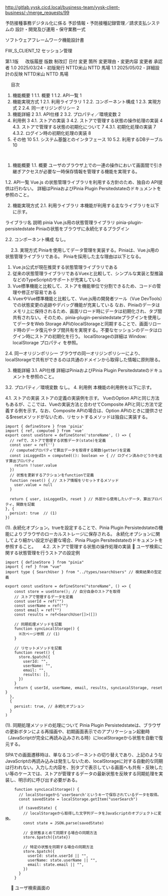 
http://gitlab.yysk.cicd.local/business-team/yysk-client-business/-/merge_requests/99

予防接種事務デジタル化に係る
予診情報・予防接種記録管理／請求支払システムの
設計・開発及び運用・保守業務一式

ソフトウェアフレームワーク機能設計書

FW_S_CLIENT_12
セッション管理




第1.1版
 
改版履歴
版数	制改訂
日付	変更
箇所	変更理由・変更内容	変更者	承認者
1.0	2025/03/24	-	初版発行	NTTD米山	NTTD 馬場
1.1	2025/05/02	-	詳細設計の反映	NTTD米山	NTTD 馬場
					
					
					
 
目次
1.	機能概要	1
1.1.	概要	1
1.2.	API一覧	1
2.	機能実現方式	1
2.1.	利用ライブラリ	1
2.2.	コンポーネント構成	1
2.3.	実現方式	2
2.4.	同一オリジンポリシー	2
3.	機能詳細	2
3.1.	API仕様	2
3.2.	プロパティ／環境変数	2
4.	利用例	3
4.1.	ストアの実装	3
4.2.	ストアで管理する状態の操作処理の実装	4
4.3.	ストアで管理する状態の初期化について	7
4.3.1.	初期化処理の実装	7
4.3.2.	ログイン時の初期化処理の実装	8
5.	その他	10
5.1.	システム基盤とのインタフェース	10
5.2.	利用するDBテーブル	10

 
 
1.	機能概要
1.1.	概要
ユーザのブラウザ上での一連の操作において画面間で引き継ぎアクセスが必要な一時保存情報を管理する機能を実現する。

1.2.	API一覧
Vue.js の状態管理ライブラリを利用する方針のため、独自の API提供は行わない。
詳細はPiniaおよびPinia Plugin Persitedstateのドキュメントを参照のこと。

2.	機能実現方式
2.1.	利用ライブラリ
本機能が利用する主なライブラリを以下に示す。

ライブラリ名	説明
pinia	Vue.js用の状態管理ライブラリ
pinia-plugin-persistedstate	Piniaの状態をブラウザに永続化するプラグイン

2.2.	コンポーネント構成
なし。

 
2.3.	実現方式
Piniaを使用してデータ管理を実装する。Piniaは、Vue.js用の状態管理ライブラリである。
Piniaを採用した主な理由は以下となる。
1.	Vue.js公式が現在推奨する状態管理ライブラリである
2.	従来の状態管理ライブラリであるVuexと比較して、シンプルな実装と型推論などのTypeScriptのサポートが充実している
3.	Vue標準機能と比較して、ストアを機能単位で分割できるため、コードの管理や修正が容易である
4.	VuexやVue標準機能と比較して、Vue.js用の開発者ツール（Vue DevTools）での状態変更の追跡やデバッグ機能が充実している
なお、Piniaのデータはメモリ上に保持されるため、画面リロード時にデータは初期化され、タブ間共有されない。そのため、pinia-plugin-persistedstateプラグインを使用してデータをWeb Storage APIのlocalStorageと同期することで、画面リロード時のデータ復元やタブ間共有を実現する。不要なセッションのデータはログイン時にストアの初期化を行う。
localStorageの詳細は Window: localStorage プロパティ を参照。

2.4.	同一オリジンポリシー
ブラウザの同一オリジンポリシーにより、localStorageで共有ができるのは共通のドメインから取得した情報に原則限る。

3.	機能詳細
3.1.	API仕様
詳細はPiniaおよびPinia Plugin Persitedstateのドキュメントを参照のこと。

3.2.	プロパティ／環境変数
なし。
4.	利用例
本機能の利用例を以下に示す。

4.1.	ストアの実装
ストアの定義の実装例を示す。
VueのOption APIと同じ方法もあるが、ここでは、Vueの実装方法と合わせてComposite APIと同じ方法で定義する例を示す。なお、Composite APIの場合は、Option APIのときに提供させる$resetメソッドがないため、リセットするメソッドは独自に実装する。
```
import { defineStore } from 'pinia'
import { ref, computed } from 'vue'
export const useStore = defineStore('storeName', () => {
  // refで、ストアで管理する状態データ(state)を定義
  const user = ref('')
  // computedプロパティで算出データを取得する関数(getter)を定義
  const isLoggedIn = computed((): boolean => { // ログイン済みかどうかを返す算出プロパティ
    return !!user.value
  })
  // 状態を更新するアクションをfunctionで定義
  function reset() { // ストア情報をリセットするメソッド
    user.value = null
  }

  return { user, isLoggedIn, reset } // 外部から使用したいデータ、算出プロパティ、関数を記載
}, {
  persist: true  // (1)
})
```
(1).	永続化オプション。trueを設定することで、Pinia Plugin Persistedstateの機能によりブラウザのローカルストレージに保存される。
永続化オプションに関してより細かい設定が必要な場合、Pinia Plugin Persitedstateのドキュメントを参照すること。
 
4.2.	ストアで管理する状態の操作処理の実装
	ユーザ検索に関する状態管理を行うストアの設定例
```
import { defineStore } from "pinia"
import { ref } from "vue"
import type { SearchUser } from "../types/searchUsers" // 検索結果の型定義

export const useStore = defineStore("storeName", () => {
    const store = useStore(); // 自分自身のストアを取得
    // ストアで管理するデータを定義
    const userId = ref("")
    const userName = ref("")
    const email = ref("")
    const results = ref<SearchUser[]>([])

    // 同期処理メソッドを記載
    function syncLocalStorage() {
      ※次ページ参照 // (1)
    }

    // リセットメソッドを記載
    function reset() {
      store.$patch({
        userId: "",
        userName: "",
        email: "",
        results: [],
      })
    }
    return { userId, userName, email, results, syncLocalStorage, reset }
  },
  {
    persist: true, // 永続化オプション
  }
)
```
(1).	同期処理メソッドの処理について
Pinia Plugin Persistedstateは、ブラウザの更新ボタンによる再描画や、初期画面表示でのアプリケーション起動時（JavaScriptが完全に再読み込みされる時）にlocalStorageから状態を自動で復元する。

SPAでの画面遷移時は、単なるコンポーネントの切り替えであり、上記のようなJavaScriptの再読み込みは発生しないため、localStorageに対する自動的な同期は行われない。入力した内容を、別タブで表示している画面へも共有・反映したい等のケースでは、ストアが管理するデータの最新状態を反映する同期処理を実装し、明示的に呼び出す必要がある。
```
    function syncLocalStorage() {
      // localStorageから'userSearch'というキーで保存されているデータを取得。
      const savedState = localStorage.getItem("userSearch")

      if (savedState) {
        // localStorageから取得した文字列データをJavaScriptのオブジェクトに変換。
        const state = JSON.parse(savedState)

        // 全状態まとめて同期する場合の同期方法
        store.$patch({state})

        // 特定の状態を同期する場合の同期方法
        store.$patch({
          userId: state.userId || "",
          userName: state.userName || "",
          email: state.email || "",
        })
      }
    }

```
 
	ユーザ検索画面の<script>部分の実装例
```
import { useUserSearchStore } from "../stores/userSearch" // ストアのインポート

const userSearchStore = useUserSearchStore() // ストアのインスタンスを生成
userSearchStore.syncLocalStorage() // ストアの同期処理を実行

// (1)
userSearchStore.userId = "user1"
userSearchStore.results = [
  { userId: "user1", userName: "山田太郎", email: "yamada@example.com" },
  { userId: "user2", userName: "鈴木一郎", email: "suzuki@example.com" },
]

// (2)
const storeUserId = userSearchStore.userId
const displayResults = userSearchStore.results
```
(1).	ストアで管理している状態を更新。
(2).	ストアで管理している状態を参照。
 
4.3.	ストアで管理する状態の初期化について
4.3.1.	初期化処理の実装
不要なセッションのデータはストアの初期化を行う。初期化処理は各ストアで定義する。
	登録完了画面の<script>部分の実装例
```
import { useRegisterUserStore } from "../stores/registerUser"

const store = useRegisterUserStore()

store.reset() // (1)
```
(1).	ストアで定義した初期化メソッドを使用して、ストア内のすべての状態を初期化する。
 
4.3.2.	ログイン時の初期化処理の実装
ストアは永続化されているため、ログイン時に前回ログイン時の引き継ぎ不要なデータ（表示するページ数など）を全て初期化する必要がある。そのため、業務単位でストアを一括で初期化するモジュールを作成し、ログイン時に実行する必要がある。

1.	ストア初期化モジュールの実装例
```
// (1)
import { useRecipientStore } from "../stores/recipientStore"
import { useQuestionnaireStore } from "../stores/questionnaireStore"
import { useRecordStore } from "../stores/recordStore"

// (2)
export const resetVaccinationStores = () => {
  // (3)
  const recipientStore = useRecipientStore()
  const questionnaireStore = useQuestionnaireStore()
  const recordStore = useRecordStore()

  // (4)
  recipientStore.reset()
  questionnaireStore.reset()
  recordStore.reset()
}
```
(1).	初期化が必要なストアをインポート。
(2).	リセット用の関数を定義。
(3).	各ストアのインスタンスを取得。
(4).	各ストアで定義した初期化処理を実施。
 
2.	ログイン処理の<script>部分の実装例
```
// (1)
import { resetVaccinationStores } from "../utils/resetVaccinationStores"
import { resetBillingStores } from "../utils/resetBillingStores"

const login = async () => {
  try {
    // ログイン処理

    // (2)
    resetVaccinationStores()
    resetBillingStores()

    // ログイン後の画面遷移
  } catch (error) {
    // エラー処理
  }
}
```
(1).	業務単位でモジュール化した初期化処理をインポート。
(2).	ストア初期化関数を実行。
 
5.	その他
5.1.	システム基盤とのインタフェース
なし。
5.2.	利用するDBテーブル
なし。



---------------------------------------------------------------------------------------------------------------------------

予防接種事務デジタル化に係る
予診情報・予防接種記録管理／請求支払システムの
設計・開発及び運用・保守業務一式

ソフトウェアフレームワーク機能設計書

FW_S_CLIENT_08
AJAXクライアント



第1.1版
 
改版履歴
版数	制改訂
日付	変更
箇所	変更理由・変更内容	変更者	承認者
1.0	2025/03/24	-	初版発行	NTTD米山	NTTD 馬場
1.1	2025/05/02	-	詳細設計の反映	NTTD 甲斐	NTTD 馬場
					
					
					
 
目次
1.	機能概要	4
1.1.	概要	4
1.2.	API一覧	4
2.	機能実現方式	4
2.1.	利用ライブラリ	4
2.2.	コンポーネント構成	4
2.3.	実現方式	4
2.3.1.	Cookieの扱い	5
2.3.2.	リクエストタイムアウト	5
2.3.3.	通信エラーの処理	6
2.3.4.	リトライ	6
3.	機能詳細	7
3.1.	API仕様	7
3.1.1.	HttpClientクラス	7
3.1.2.	ApiRequestConfigインタフェース	23
3.1.3.	ApiResponseインタフェース	23
3.1.4.	ApiResponseResultインタフェース	23
3.1.5.	HttpClientErrorHandlerインタフェース	24
3.1.6.	DefaultHttpClientErrorHandlerクラス	25
3.1.7.	ユーティリティ関数	28
3.2.	プロパティ／環境変数	31
4.	利用例	31
4.1.	Getリクエスト	31
4.2.	Postリクエスト	33
4.3.	Putリクエスト	34
4.4.	Deleteリクエスト	34
4.5.	ファイルアップロード	35
4.6.	ファイルダウンロード	37
4.7.	エラーハンドリング	38
5.	その他	40
5.1.	システム基盤とのインタフェース	40
5.1.1.	サーバのURLドメインの配慮	40
5.2.	利用するDBテーブル	40


 
1.	機能概要
1.1.	概要
Ajax通信のための以下の汎用的な機能を提供する。
・GET、POSTメソッド等での通信
・ファイルアップロード、ダウンロードの通信

1.2.	API一覧
本機能が提供するAPIの一覧を以下に示す。

API名（論理）	API名（物理）	説明
AJAXクライントのコンストラクタ	HttpClient(config: ApiRequestConfig<null>, errorHandler: HttpClientErrorHandler)
引数のconfig を使用して HTTP クライアントのインスタンスを作成する。
configには以下を設定する
・ベースURL,
・タイムアウト値
・ヘッダ
errorHandlerが未指定の場合は、デフォルトのHttpClientErrorHandlerに基づく通信エラー処理実施
GETリクエスト送信	HttpClient.get<T> (url: string, params?:object, config?: ApiRequestConfig<null>): Promise<ApiResponse<T>>メソッド	GETリクエストを実行し、データを取得する。
POSTリクエスト送信	HttpClient.post<D, T> (url: string, data?: D, config?: ApiRequestConfig <D>): Promise<ApiResponse<T>>メソッド
POSTリクエストを実行し、データを送信する。
PUTリクエスト送信	HttpClient.put<D, T> (url: string, data?: D, config?: ApiRequestConfig<D>): Promise<ApiResponse<T>>メソッド
PUTリクエストを実行し、指定リソースを更新する。
DELETEリクエスト送信	HttpClient.delete<D,T> (url: string, data?: D, config?: ApiRequestConfig<D>): Promise<ApiResponse<T>>メソッド
DELETEリクエストを実行し、指定リソースを削除する。
ファイルアップロード（単一）	HttpClient.uploadFile<T> (url: string, file: Record<string, File>, additionalData?: Record<string, any>, onProgress?: (progress: UploadProgress) => void, config?: ApiRequestConfig<T>): Promise<ApiResponse<T>>メソッド
単一ファイルをアップロードする。
ファイルアップロード（複数）	HttpClient.uploadFiles<T> (url: string, files: Record<string, File []>, additionalData?: Record<string, any>, onProgress?: (progress: UploadProgress) => void, config?: ApiRequestConfig<T>): Promise<ApiResponse<T>>メソッド
複数ファイルを一度にアップロードする。
ファイルダウンロード	HttpClient.downloadFile<D> (url: string, method: 'GET' | 'POST' = 'GET', data?: D, onProgress?: (progress: DownloadProgress) => void,
Config?: ApiRequestConfig<D> ): Promise<Blob>メソッド
指定されたURLからファイルをダウンロードする。
通信エラー処理	HttpClientErrorHandler.handleError(error: unknown)
各通信のエラーの内容を判定し業務APの要件に応じた種別のエラーを返すインタフェース。
通常はデフォルト実装のDefaultClientErrorHanlderを利用する。
  
2.	機能実現方式
2.1.	利用ライブラリ
本機能が利用する主なライブラリを以下に示す。

ライブラリ名	説明
Axios	Promise注1ベースのAPIで実装するHttpの非同期通信クライアント
AxiosRetry	HTTPリクエスト時に一時的なエラーや通信障害に対して、自動的に再試行を行うAxios拡張ライブラリ
注1：　非同期処理の結果をコールバックで実装する組み込みのオブジェクトhttps://developer.mozilla.org/ja/docs/Web/JavaScript/Reference/Global_Objects/Promise

2.2.	コンポーネント構成
コンポーネントの相関図を以下に示す。
 

2.3.	実現方式
Axiosを利用して実装する。AxiosではHTTP通信の結果をPromise型で返却する。

通常の通信では、HTTPのContent-Typeヘッダを「application/json」に設定し、指定されたデータをJSON形式で送信する。
サーバからの応答がエラー応答の場合、ステータスコードやレスポンス情報等から判断しシステム共通のエラーハンドリング処理を実施する場合には、axiosのInterceptors機能を使って実装する。

ファイルアップロード時は、Content-Typeに「multipart/form-data」を設定し、指定されたFileオブジェクトデータを送信する。

ファイルダウンロード時は、以下の流れで実装する。
①	Axiosを利用して、指定されたURLからバイナリデータを取得する。
②	①で取得したバイナリデータをBlobオブジェクトに変換し、ブラウザがダウンロードするためのリンクを生成する。
③	②で生成したリンクをクリックするイベントをトリガーし、ブラウザのダウンロードダイアログを表示させる。

2.3.1.	Cookieの扱い
ソフトウェアフレームワーク機能「FW_J_ONLINE_07_IDPW認証」では、SPAの方式ではあるが、二重ログイン防止の要件からサーバでセッション情報を管理する。クライアントのセッションIDの管理にはCookieを利用する。
このため、本機能は、サーバ処理要求時に、ログイン済である場合にセッションIDをサーバへ送信する必要があり、Cookieを送信する機能が必要である。
Axiosの場合、Cookieをサーバに送信するためのオプションとして、withCredentialsオプションをtrueに設定する。
本システムでは通常Cookieの送信が必要なので、デフォルト値は、trueとする。
2.3.2.	リクエストタイムアウト
Axiosによる通信のリクエストタイムアウト（ms）のデフォルト値は以下とする。

デフォルトのタイムアウト値：10000ms

個別でタイムアウト設定をしたい場合はインスタンス生成、または各メソッドの引数で設定可能にする。


 
2.3.3.	通信エラーの処理
通信エラー時の処理は、HttpClientErrorHandlerインタフェースを実装する。本機能ではデフォルト実装であるDefaultHttpClientErrorHandlerを使用することで、HTTP通信でのエラーは、サーバからエラーレスポンスの種類に応じて、業務エラーまたはシステムエラーに。エラーレスポンスに応じた挙動については「3.1.5DefaultHttpClientErrorHandlerクラス」を参照のこと。
そのため、通常、業務開発者は、独自でハンドリングをする必要はない。基本的にはデフォルトのエラーハンドラと集約例外ハンドリングの機能を使用して、上位の呼び出し元へ例外をスローして、「FW_S_CLIENT_09_集約例外ハンドリング（クライアント）」の機能を用いて、ハンドリングする。
なお、業務独自でエラーハンドリングをしたい場合は、DefaultHttpClientErrorHandler を継承するか、HttpClientErrorHandlerインタフェースを直接実装して、カスタムエラーハンドラを定義し、HttpClientのコンストラクタで渡すことで適用することができる。
2.3.4.	リトライ
本機能では、ネットワークエラーの場合、または特定のHTTPメソッドのHTTPステータスが返却された場合にリトライを行う。
Axios Retryを利用して実装し、リトライ対象のHTTPステータスコード、リトライ回数、およびリトライ間隔を指定しておく。
本機能は、画面APを前提としたクライアント-サーバ間の通信を想定してるため、リトライ設定は以下の通りとする。
Axios Retryの設定方法についてはAxio Retryのドキュメントを参照のこと

・	リトライ対象のエラー原因
Axios Retryのデフォルト判定条件（isNetworkOrIdempotentRequestError関数による判定）に基づき、以下のいずれかのエラーに該当する場合とする。

	ネットワークエラー（isNetworkError関数による判定）
	ただし、リクエストタイムアウト（AxiosErrorのコードが、ECONNABORTED）、ユーザキャンセル（ERR_CANCELED）はリトライ対象外
	冪等なリクエストのサーバエラー（isIdempotentRequestError関数による判定）
	HTTPメソッドがGET、HEAD、OPTIONS、PUT、DELETEのリクエストで、HTTPステータスコードが429、5xxの場合

・	リトライ回数
Axios Retryのデフォルト値と同様の値とする。
	3回

・	リトライ間隔
Axios Retryのエクスポネンシャルバック（exponentialDelay関数）によるリトライのデフォルト値とする。
	ジッター：リトライ間隔の0～20%までのランダム秒を加算（delayFactor=100）


3.	機能詳細
3.1.	API仕様
本機能が提供するAPIの仕様を以下に示す。

3.1.1.	HttpClientクラス
本機能が提供するHTTP通信を実施するAPI仕様について以下に示す。

メソッド名	メソッド概要	I/O	論理項目名	物理項目名	データ型
コンストラクタ	HttpClient	I	コンフィグ	config	ApiRequestConfig <null>
		I	エラーハンドラ	errorHandler注1	DefaultHttpClientErrorHandler
		I	リトライ回数	retries	number
		I	リトライ対象ステータスコード	retryHttpStatusCodes	number[]
		O	―	―	―
GETリクエスト	HttpClient. get	I	取得先のURL	url	string

		I	クエリパラメータ	params注1	Object
		I	APIリクエストコンフィグ	config注1	ApiRequestConfig<null>
		O	APIレスポンス	response	Promise<ApiResponse<T>>
POSTリクエスト	HttpClient. post	I	送信先のURL	url	String

		I	データ	data注1	D
		I	コンフィグ	config注1	ApiRequestConfig<D>
		O	APIレスポンス	response	Promise<ApiResponse<T>>
PUTリクエスト	HttpClient. put	I	更新対象のURL	url	String

		I	データ	data注1	D

		I	コンフィグ	config注1	ApiRequestConfig<D>

		O	APIレスポンス	response	Promise<ApiResponse<T>>

DELETEリクエスト	HttpClient. delete	I	削除対象のURL	url	String

		I	データ	data注1	D

		I	コンフィグ	config注1	ApiRequestConfig<D>

		O	APIレスポンス	response	Promise<ApiResponse<T>>

ファイルアップロード（単一）	HttpClient. uploadFile	I	アップロード先のURL	url	string
		I	アップロードするファイル	fileRecord	Record<string,File>
		I	フォームデータに追加するオプションデータ	additionalData注1	Record<string, any>
		I	アップロード進捗を通知するコールバック	onProgress注1	(progress: UploadProgress) => void
		I	コンフィグ	config注1	ApiRequestConfig<FormData>
		O	APIレスポンス	response	Promise<ApiResponse<T>>
ファイルアップロード（複数）	HttpClient. uploadFiles	I	アップロード先のURL	url	string
		I	アップロードするファイルの配列	fileRecord	Record<string,File[]>
		I	フォームデータに追加するオプションデータ	additionalData注1	Record<string, any>
		I	アップロード進捗を通知するコールバック	onProgress注1	(progress: UploadProgress) => void
		I	コンフィグ	config注1	ApiRequestConfig<FormData>
		O	APIレスポンス	response	Promise<ApiResponse<T>>
ファイルダウンロード
	HttpClient. downloadFile	I	ダウンロード先のURL	url	string
		I	HTTPメソッド	method	String

		I	データ	data注1	D

		I	ダウンロード進捗を通知するコールバック	onProgress注1	(progress: DownloadProgress) => void
		I	コンフィグ	config注1	ApiRequestConfig<D>

		O	ダウンロードしたファイルのBlob	blob	 Promise<Blob>
注1：省略可能

 
①	HttpClientコンストラクタ
(ア)	事前条件
なし。

(イ)	入力情報
論理項目名	物理項目名	データ型	備考
コンフィグ	config	ApiRequestConfig	各HTTP通信で使用する既定のHttpクライアントのオプションを設定する。
エラーハンドル	errorHandler	HttpClientErrorHandler	省略可能。設定はHttpClientErrorHandlerインタフェースを実装したクラスを設定することで個別にエラー処理の設定が行える。
設定省略した場合、デフォルト実装であるDefaultHttpClientErrorHandlerクラスが使用される。
リトライ回数	retries	number	省略可能。
通信時のリトライ回数を設定する。デフォルトは3回。
リトライ対象ステータスコード	retryHttpStatusCodes	number[]	省略可能。
リトライ対象のステータスコードを設定する。デフォルトはなし。

(ウ)	出力情報
なし。

(エ)	処理ロジック
i.	HttpClientのインスタンス生成
引数で受け取ったオブジェクトをインスタンス変数に設定する。
ii.	リトライ設定
通信時のリトライ設定を行う。
iii.	その他設定
通信の前後で行うインターセプタ処理として通信エラー処理の設定を行う。

(オ)	例外
なし。
 

②	HttpClient.getメソッド
(ア)	事前条件
なし。

(イ)	入力情報
論理項目名	物理項目名	データ型	備考
 取得先のURL	url	string	
クエリパラメータ	params	object	省略可能
コンフィグ	config	ApiRequestConfig	省略可能

(ウ)	出力情報
論理項目名	物理項目名	データ型	備考
APIレスポンスのデータ	-	Promise<ApiResponse<T>>	

(エ)	処理ロジック
i.	getリクエスト送信
Axiosのgetメソッドを使用して、指定されたURLからデータを取得する。クエリパラメータがある場合は、それも一緒に送信する。

ii.	結果返却
APIレスポンスのデータとステータスコードをオブジェクトにして返す。

(オ)	例外
getリクエスト送信時にエラーが発生した場合、HttpClientErrorHandlerインタフェースhandleErrorメソッドの実装に基づくカスタムエラーをスローする。
デフォルト実装のDefaultHttpClientErrorHandlerによりスローされるエラーについては、「3.1.5DefaultHttpClientErrorHandlerクラス」を参照のこと。

 

③	HttpClient.postメソッド
(ア)	事前条件
なし。

(イ)	入力情報
論理項目名	物理項目名	データ型	備考
 送信先のURL	url	string	
 データ	data	any	省略可能
コンフィグ	config	ApiRequestConfig	省略可能

(ウ)	出力情報
論理項目名	物理項目名	データ型	備考
APIレスポンスのデータ	-	Promise<ApiResponse<T>>	

(エ)	処理ロジック
i.	postリクエスト送信
Axiosのpostメソッドを使用して、指定されたURLにデータを送信し、リソースを登録する。登録するデータをリクエストボディに含めて送信する。

ii.	結果返却
APIレスポンスのデータとステータスコードをオブジェクトにして返す。

(オ)	例外
postリクエスト送信時にエラーが発生した場合、HttpClientErrorHandlerインタフェースhandleErrorメソッドの実装に基づくカスタムエラーをスローする。
デフォルト実装のDefaultHttpClientErrorHandlerによりスローされるエラーについては、「3.1.5DefaultHttpClientErrorHandlerクラス」を参照のこと。

 

④	HttpClient.putメソッド
(ア)	事前条件
なし。

(イ)	入力情報
論理項目名	物理項目名	データ型	備考
  更新対象のURL	url	string	
  データ	data	any	省略可能
コンフィグ	config	ApiRequestConfig	省略可能

(ウ)	出力情報
論理項目名	物理項目名	データ型	備考
APIレスポンスのデータ	-	Promise<ApiResponse<T>>	

(エ)	処理ロジック
i.	putリクエスト送信
Axiosのput()メソッドを使用して、指定されたURLにデータを送信し、リソースを更新する。更新するデータをリクエストボディに含めて送信する。

ii.	結果返却
APIレスポンスのデータとステータスコードをオブジェクトにして返す。

(オ)	例外
Putリクエスト送信時にエラーが発生した場合、HttpClientErrorHandlerインタフェースhandleErrorメソッドの実装に基づくカスタムエラーをスローする。
デフォルト実装のDefaultHttpClientErrorHandlerによりスローされるエラーについては、「3.1.5DefaultHttpClientErrorHandlerクラス」を参照のこと。


⑤	HttpClient.deleteメソッド
(ア)	事前条件
なし。

(イ)	入力情報
論理項目名	物理項目名	データ型	備考
  削除対象のURL	url	string	
  データ	data	any	省略可能
コンフィグ	config	ApiRequestConfig	省略可能

(ウ)	出力情報
論理項目名	物理項目名	データ型	備考
APIレスポンスのデータ	-	Promise<ApiResponse<T>>	

(エ)	処理ロジック
i.	deleteリクエスト送信
Axiosのdeleteメソッドを使用して、指定されたURLへ送信し、リソースを削除する。必要に応じて、追加のデータをリクエストボディに含める。

ii.	結果返却
APIレスポンスのデータとステータスコードをオブジェクトにして返す。

(オ)	例外
deleteメソッド送信時にエラーが発生した場合、HttpClientErrorHandlerインタフェースhandleErrorメソッドの実装に基づくカスタムエラーをスローする。
デフォルト実装のDefaultHttpClientErrorHandlerによりスローされるエラーについては、「3.1.5DefaultHttpClientErrorHandlerクラス」を参照のこと。



⑥	HttpClient.uploadFileメソッド
(ア)	事前条件
なし。

(イ)	入力情報
論理項目名	物理項目名	データ型	備考
アップロード先のURL	url	string	
アップロードするファイル	file	Record<string, File>	
フォームデータに追加するオプションデータ	additionalData	Record<string, any>	省略可能
アップロード進捗を通知するコールバック	onProgress	(progress: UploadProgress) => void	省略可能
コンフィグ	config	ApiRequestConfig	省略可能

(ウ)	出力情報
論理項目名	物理項目名	データ型	備考
APIレスポンスのデータ	-	Promise<ApiResponse<T>>	

(エ)	処理ロジック
i.	FormData追加
送信するファイルをFormDataに追加する。必要に応じて、追加のデータもFormDataに追加する。ファイルがNull、またはundefinedの場合、文字列化された送信されることを防止するため、追加の対象としない。
ii.	ファイルアップロード
Axiosのpost()メソッドを使用して、指定されたURLにFormDataをアップロードする。アップロード進捗を通知するコールバック関数を指定する。
iii.	結果返却
 APIレスポンスのデータとステータスコードをオブジェクトにして返す。

(オ)	例外
ファイルアップロード時にエラーが発生した場合、HttpClientErrorHandlerインタフェースhandleErrorメソッドの実装に基づくカスタムエラーをスローする。
デフォルト実装のDefaultHttpClientErrorHandlerによりスローされるエラーについては、「3.1.5DefaultHttpClientErrorHandlerクラス」を参照のこと。

 
⑦	HttpClient.uploadFilesメソッド
(ア)	事前条件
なし。

(イ)	入力情報
論理項目名	物理項目名	データ型	備考
アップロード先のURL	url	string	
アップロードするファイルの配列	files	Record<string, File[]>	
フォームデータに追加するオプションデータ	additionalData	Record<string, any>	省略可能
アップロード進捗を通知するコールバック	onProgress	(progress: UploadProgress) => void	省略可能
コンフィグ	config	ApiRequestConfig	省略可能

(ウ)	出力情報
論理項目名	物理項目名	データ型	備考
APIレスポンスのデータ	-	Promise<ApiResponse<T>>	



(エ)	処理ロジック
i.	FormData追加
送信するファイルの配列をFormDataに追加する。必要に応じて、追加のデータもFormDataに追加する。ファイルがNull、またはundefinedの場合、文字列化された送信されることを防止するため、追加の対象としない。
ii.	ファイルアップロード
Axiosのpost()メソッドを使用して、指定されたURLにFormDataをアップロードする。アップロード進捗を通知するコールバック関数を指定する。
iii.	結果返却
 APIレスポンスのデータとステータスコードをオブジェクトにして返す。

(オ)	例外
ファイルアップロード時にエラーが発生した場合、HttpClientErrorHandlerインタフェースhandleErrorメソッドの実装に基づくカスタムエラーをスローする。
デフォルト実装のDefaultHttpClientErrorHandlerによりスローされるエラーについては、「3.1.5DefaultHttpClientErrorHandlerクラス」を参照のこと。
 

⑧	HttpClient.downloadFileメソッド
(ア)	事前条件
なし。

(イ)	入力情報
論理項目名	物理項目名	データ型	備考
 ダウンロード先のURL	url	string	
HTTPメソッド	method	string	デフォルトはGET
データ	data	any	省略可能
POSTメソッド等でデータ送信する際に使用する
ダウンロード進捗を通知するコールバック	onProgress	 (progress: DownloadProgress) => void	省略可能
コンフィグ	config	ApiRequestConfig	省略可能

(ウ)	出力情報
論理項目名	物理項目名	データ型	備考
ダウンロードしたファイルのBlob	blob	Promise<Blob>	

(エ)	処理ロジック
i.	getまたはpostリクエストによるダウンロード処理要求
引数のHTTPメソッドに応じて、Axiosのget関数、またはpost関数を使用し、指定されたURLからデータをダウンロードする。

ii.	ダウンロード進捗の計算とコールバックの設定
Content-Lengthヘッダを利用してダウンロード進捗を計算し、ダウンロード進捗を通知するコールバック関数を指定する。また、レスポンスタイプを'blob'に設定する。

iii.	Httpレスポンスヘッダー取得
Content-Dispositionヘッダのfilenameからファイル名を抽出し、UTF-8でエンコードされたファイル名をデコードする。ファイル名が取得できない場合、デフォルトのファイル名を設定する。

iv.	結果返却
ダウンロードしたBlobデータからダウンロードリンクを作成し、クリックイベントを発生させる。ファイル名が指定されている場合は、ダウンロードリンクにファイル名を設定する。

(オ)	例外
ファイルダウンロード時にエラーが発生した場合、HttpClientErrorHandlerインタフェースhandleErrorメソッドの実装に基づくカスタムエラーをスローする。
デフォルト実装のDefaultHttpClientErrorHandlerによりスローされるエラーについては、「3.1.5DefaultHttpClientErrorHandlerクラス」を参照のこと。

 
3.1.2.	ApiRequestConfigインタフェース
HttpClientのAPIが共通して利用するリクエスト設定を定義する。
ApiRequestConfigは、AxiosのAxiosRequestConfigインタフェースの別名であり、同じものであるため、設定可能な項目は、Axiosのドキュメントを参照すること。

論理項目名	物理項目名	データ型	Null可否	備考
APIリクエスト設定型	ApiRequestConfig<T>	―	―	AxiosRequestConfigを設定し、Axiosのリクエスト設定を表すタイプ
3.1.3.	ApiResponseインタフェース
HttpClientのAPIが共通して利用するレスポンスデータのインタフェースを定義する。
ApiResponseインタフェースのプロパティを以下に示す。

論理項目名	物理項目名	データ型	Null可否	備考
データ	data	T	―	AxiosResponseのデータ
ステータスコード	status	number	―	AxiosResponseのステータスコード
メッセージ	message	string	―	メッセージ。省略可能

3.1.4.	ApiResponseResultインタフェース
サーバからのエラーレスポンスデータのインタフェースを定義する。
ApiResponseResultインタフェースのプロパティを以下に示す。

論理項目名	物理項目名	データ型	Null可否	備考
エラーコード	code	string	―	
エラーメッセージ	message	string	―	
エラーメッセージ詳細	details	string[]	―	省略可能


3.1.5.	HttpClientErrorHandlerインタフェース
通信エラー時のエラー処理を実装するためのインタフェースである。
HttpClientErrorHandler インタフェースのメソッドを以下に示す。

論理項目名	物理項目名	データ型	Null可否	備考
ハンドルエラー関数	handleError (error: unknown)	Error	―	HttpClientのエラーを制御する関数

 
3.1.6.	DefaultHttpClientErrorHandlerクラス
HttpClientErrorHandlerのデフォルト実装である。通常は、この実装を利用すればよい。handlerErrorメソッドの実装内容は以下の通りである。
サーバ通信エラーの種別によって、「FW_S_CLIENT_09 集約例外ハンドリング（クライアント）」機能が定義する各種カスタムエラーをスローする。

・	エラーが、Axiosによるサーバ通信エラー（AxiosError）の場合
	エラーレスポンスがない場合（ネットワークエラー）は、その他の警告エラー（OtherError）をスロー。
	スローするエラーの詳細は以下のとおりである。
プロパティ名	設定内容
code	w.fwsc08.8001
message	サービス呼び出し時にエラーが発生しました。しばらく経ってから実行してください。
details	undefined
cause	（エラー情報）

	エラーレスポンスが存在する場合、HTTPステータスコードに基づくエラーをスロー。
	401の場合、認証エラー（AuthenticationError）をスロー。
	サーバ側で、認証処理に失敗した場合に該当する。
	業務エラー（BusinessError）を継承する特殊なエラーである。
	スローするエラーの詳細は以下のとおりである。
プロパティ名	設定内容
code	e.fwsc08.9002
message	認証に失敗しました。再度ログインしてください。
details	なし
cause	なし


	403の場合、認可エラー（AuthorizationError）をスロー。
	サーバ側で、APIの認可に失敗した場合（権限のないユーザがURIを直接指定して処理実行した場合など）に該当する。
	その他の警告エラー（OtherError）を継承する特殊なエラーである。
	スローするエラーの詳細は以下のとおりである。
プロパティ名	設定内容
code	w.fwsc08.8002
message	認可に失敗しました。再度ログインしてください。
details	なし
cause	なし

	レスポンスデータの解析に失敗した場合、システムエラー（SystemError）をスロー。
	警告ログを出力する。
	スローするエラーの詳細は以下のとおりである。
プロパティ名	設定内容
code	e.fwsc08.9002
message	サーバからエラーが返却されましたがレスポンスの解析に失敗しました。
details	undefined
cause	（エラー情報）

	その他の400番台の場合、業務エラー（BusinessError）をスロー。
	サーバ側で、入力エラー、業務エラーが発生した場合に該当する。
	サーバからのエラーレスポンスに含まれるエラーメッセージが格納される。

	スローするエラーの詳細は以下のとおりである。
プロパティ名	設定内容
code	（レスポンスデータのコード）
message	（レスポンスデータのメッセージ）
details	（レスポンスデータの詳細）
cause	なし

	500番台の場合、システムエラー（SystemError）をスロー。
	サーバ側でシステムエラーが発生した場合に該当する。
	サーバからのエラーレスポンスに含まれるエラーメッセージが格納される。
	スローするエラーの詳細は以下のとおりである。
プロパティ名	設定内容
code	（レスポンスデータのコード）
message	（レスポンスデータのメッセージ）
details	（レスポンスデータの詳細）
cause	（エラー情報）

・	エラーが、Axiosによるサーバ通信エラー（AxiosError）でない場合
	想定外のエラーのため、システムエラー（SystemError）をスローする。
	スローするエラーの詳細は以下のとおりである。
プロパティ名	設定内容
code	e.fwsc08.9001
message	想定外のエラーが発生しました。
details	undefined
cause	（エラー情報）

 
3.1.7.	ユーティリティ関数
共通で利用するクラス外のユーティリティ関数のAPI仕様を以下に示す。

関数名	概要	I/O	論理項目名	物理項目名	データ型
isApiResponseResult	ApiResponseResultインタフェース型と一致するかチェックする。	I	レスポンスデータ	value	unknown
		O	判定結果	result	bool
createAxiosConfig	Axioの通信設定を作成する	I	コンフィグ	Config	ApiRequestConfig<null>
		O	コンフィグ	Config	AxiosRequestConfig


①	isApiResponseResult関数
(ア)	事前条件
なし。

(イ)	入力情報
論理項目名	物理項目名	データ型	備考
レスポンスデータ	value	unknown	サーバからのレスポンスデータ

(ウ)	出力情報
論理項目名	物理項目名	データ型	備考
判定結果	value	unknown	レスポンスデータがApiResponseResultのインタフェースと一致する場合、trueを返却し、不一致の場合falseを返却する。

 

(エ)	処理ロジック
i.	引数のレスポンスデータの判定
以下いずれかの場合、ApiResponseResultのインタフェースと不一致とみなし、
falseを返す。以下いずれに該当しない場合、trueを返す。
	valueがオブジェクトでない、またはnull
	value内のcodeプロパティが文字列でない
	value内のmessageプロパティが文字列でない
	value内のdetailsプロパティが配列でない
	value内のdetailsプロパティのすべての要素が文字列でない

(オ)	例外
なし。
 

②	createAxiosConfig関数
(ア)	事前条件
なし。

(イ)	入力情報
論理項目名	物理項目名	データ型	備考
コンフィグ	config	ApiRequestConfig	

(ウ)	出力情報
論理項目名	物理項目名	データ型	備考
コンフィグ	config	AxiosReqeustConfig	

(エ)	処理ロジック
ii.	Axiosのプロパティ設定
HttpClientのインスタンス時、Axios利用で設定する情報を設定する。
	baseURL
入力情報となるコンフィグのbaseURLを設定する。
	withCredentials
trueを設定する。
	timeout
入力情報となるコンフィグのtimeoutプロパティの値を設定する。
timeoutプロパティの値がなければデフォルトの10000を設定する。
	headers
HTTPリクエストヘッダのContent-Typeにapplication/jsonを設定する。
また、入力情報となるコンフィグにHTTPヘッダの追加設定がある場合、設定する。

(オ)	例外
なし。
 

3.2.	プロパティ／環境変数
なし。
4.	利用例
本機能の利用例を以下に示す。

4.1.	Getリクエスト
```
<script setup lang="ts">
import { HttpClient } from 'yysk-client-fw' // (1)

// APIレスポンスの型定義
interface User {
  id: number
  name: string
  email: string
}

// GETメソッドの利用例
async function fetchUsers() {
  const httpClient = new HttpClient({
    baseURL: 'https://api.example.com',
  }) //(2)
    const response = await httpClient.get<User[]>('/users', { active: true }) //(3)

    console.log('Users:', response.data) //(4)
    console.log('Status:', response.status)
}
</script>
```
(1)	ライブラリのインポート
AJAXクライアント機能を使用するために必要なライブラリをインポート。

(2)	HttpClient のインスタンス作成:
baseURL を指定して HttpClient を初期化する。

(3)	get メソッドの呼び出し:  
`/users` エンドポイントに対して GET リクエストを送信する。クエリパラメータとして `{ active: true }` を指定する。

(4)	レスポンスの処理:  
`response.data` に取得したデータが格納される。`response.status` には HTTP ステータスコードが格納される。

4.2.	Postリクエスト
```
<script setup lang="ts">
import { HttpClient } from 'yysk-client-fw' // (1)

interface Post {
  id: number
  title: string
  content: string
}
// POSTメソッドの利用例
async function createPost() {
  const httpClient = new HttpClient({   //(2)
    baseURL: 'https://api.example.com',
  }) 

  const newPost = {
    title: 'New Post',
    content: 'This is a new post.',
  }

  const response = await httpClient.post<Post, Post>('/posts', newPost) //(3)
  console.log('Created Post:', response.data)
}
</script>
```
(1)	ライブラリのインポート
AJAXクライアント機能を使用するために必要なライブラリをインポート。

(2)	HttpClient のインスタンス作成:
baseURL を指定して HttpClient を初期化する。

(3)	post メソッドの呼び出し:  
`/posts` エンドポイントに対して POST リクエストを送信する。リクエストボディとして新しい投稿データを送信する。

(4)	レスポンスの処理:  
`response.data` に作成された投稿データが格納される。`response.status` には HTTP ステータスコードが格納される。

4.3.	Putリクエスト
Postリクエストと同様のため、省略する。
4.4.	Deleteリクエスト
Postリクエストと同様のため、省略する。

4.5.	ファイルアップロード
```
<script setup lang="ts">
import { HttpClient } from 'yysk-client-fw' // (1)

// ファイルアップロードの利用例
async function uploadFileExample() {
  const httpClient = new HttpClient({
    baseURL: 'https://api.example.com',
  }) //(2)

  const file = new File(['file content'], 'example.txt', { type: 'text/plain' })
  const fileRecord = { fileKey: file }

  const response = await httpClient.uploadFile( //(3)
    '/files/upload',
    fileRecord,
    'POST',
    (progress) => {
      console.log('Upload Progress:', progress)( //(4)
    }, 
  )
  
console.log('Uploaded File Response:', response.data) //(5)
}
</script>

```
(1)	ライブラリのインポート
AJAXクライアント機能を使用するために必要なライブラリをインポート。

(2)	HttpClient のインスタンス作成:
baseURL を指定して HttpClient を初期化する。

(3)	uploadFile メソッドの呼び出し:  
`/files/upload` エンドポイントに対して GETもしくはPOST リクエストを送信し、単一ファイルをアップロードする。

(4)	進捗の通知:  
`onProgress` コールバックを使用して、アップロードの進捗状況を通知される。

(5)	レスポンスの処理:  
`response.data` にアップロード結果が格納される。
 
4.6.	ファイルダウンロード
```
<script setup lang="ts">
import { HttpClient } from 'yysk-client-fw' // (1)

// ファイルダウンロードの利用例
async function downloadFileExample() {
  const httpClient = new HttpClient({ //(2)
    baseURL: 'https://api.example.com',
  }) 

  const blob = await httpClient.downloadFile('/files/example', 'GET', undefined, (progress) => {
    console.log('Download Progress:', progress)
  }) //(3)
  
console.log('Downloaded Blob:', blob) //(4)(5)
}
</script>
```
(1)	ライブラリのインポート
AJAXクライアント機能を使用するために必要なライブラリをインポート。

(2)	HttpClient のインスタンス作成:
baseURL を指定して HttpClient を初期化する。

(3)	downloadFile メソッドの呼び出し:  
`/files/example` エンドポイントに対して GET リクエストを送信し、ファイルをダウンロードする。

(4)	進捗の通知:  
`onProgress` コールバックを使用して、ダウンロードの進捗状況を通知する。

(5)	レスポンスの処理:  
ダウンロードしたファイルは `Blob` として返す。
4.7.	エラーハンドリング
基本的にはデフォルトのエラーハンドラと集約例外ハンドリングの機能を使用して、上位の呼び出し元へ例外をスローして、「FW_S_CLIENT_09_集約例外ハンドリング（クライアント）」の機能を用いて、ハンドリングする。
なお、業務独自でエラーハンドリングをしたい場合は、DefaultHttpClientErrorHandler を継承するか、HttpClientErrorHandlerインタフェースを直接実装して、カスタムエラーハンドラを定義し、HttpClientのコンストラクタで渡すことで適用することができる。
Errorについては、BusinessError（業務エラー）を継承したカスタムエラークラスを作成するとよい。
本項の方法は業務個別でしか処理できない場合を除いて使用しない方針とする。
<エラーハンドラ定義>
```
// (1)
class CustomErrorHandler extends DefaultHttpClientErrorHandler {
    handleError(response: ApiResponse): Error {
      const errorData = response.data as ErrorResponse;
      
      // 特定のエラーコードに対して特別な処理
      switch (errorData.code) {
        case 'E001': // 在庫不足エラー
          // 在庫不足の場合、特別なエラーを返す（BusinessErrorを継承したカスタムエラーを定義）
          return new InventoryError(
            errorData.code, 
            '在庫が不足しています。', // (2)
            errorData.details
          );
        
        default:
          // それ以外は親クラスのデフォルト処理を使用
          return super.handleError(response);
      }
    }
}
```
(1)	カスタムエラーハンドラの定義
DefaultHttpClientErrorHandler を継承するか、HttpClientErrorHandlerインタフェースを直接実装して、カスタムエラーハンドラクラスを定義する。
(2)	エラーメッセージ
エラーメッセージを定義する。
※実際には、メッセージはメッセージ管理機能を利用して取得するとよい。取得方法は割愛する。

<HTTPリクエスト>
```
// (1)
const httpClient = new HttpClient(new CustomErrorHandler());

try {
  await httpClient.post('/order', orderData);
} catch (error) {
// (2)
  if (error instanceof InventoryError) {
    // 在庫不足固有の業務エラー時の処理を記載
  }
}

```
(1)	HttpClient初期化
カスタムエラーハンドラクラスをコンストラクタ引数として渡し、HttpClientを初期化する。
(2)	エラーハンドリング
HTTP通信でのエラーをキャッチして、処理する。
 
5.	その他
5.1.	システム基盤とのインタフェース
5.1.1.	サーバのURLドメインの配慮
本システムでは、SPAによる実現のため、静的コンテンツを配信するWebサーバと、サーバAPIを処理するAPサーバに分かれる。
ソフトウェアフレームワーク機能「FW_J_ONLINE_07_IDPW認証」については、セッションをCookieで管理するため、ログイン時、サーバAPIからSet-Cookieのレスポンスヘッダーで送信されたCookieをブラウザに保存し、以降の処理ではCookieを送信できる通信できるようにするために、WebサーバとAPサーバの間で、Cookieをやりとりできなければならない。
デフォルトのCookieは設定されたオリジンと同一でないと送信されないがサーバAP側で、発行するCookieのDomain属性に親ドメインを指定することで、その親ドメイン配下であれば常にCookieを送信できるようになる。
このため、各サーバのドメインが親子関係になるように、システム基盤にURL設計してもらう必要がある。

5.2.	利用するDBテーブル
なし。

---------------------------------------------------------------------------------------------------------------------------

予防接種事務デジタル化に係る
予診情報・予防接種記録管理／請求支払システムの
設計・開発及び運用・保守業務一式

ソフトウェアフレームワーク機能設計書

FW_S_CLIENT_11
メッセージ管理

第1.1版
 
改版履歴
版数	制改訂
日付	変更
箇所	変更理由・変更内容	変更者	承認者
1.0	2025/03/24	-	初版発行	NTTD米山	NTTD 馬場
1.1	2025/05/02	-	詳細設計の反映	NTTD米山	NTTD 馬場
					
					
					
 
目次
1.	機能概要	1
1.1.	概要	1
1.2.	API一覧	1
2.	機能実現方式	1
2.1.	利用ライブラリ	1
2.2.	コンポーネント構成	2
2.3.	実現方式	2
3.	機能詳細	3
3.1.	API仕様	3
3.1.1.	メッセージ管理	3
3.2.	プロパティ／環境変数	7
4.	利用例	8
4.1.	アプリケーション起動時のメッセージ定義読み込み	8
4.2.	コンポーネントでのメッセージ取得	9
5.	その他	10
5.1.	システム基盤とのインタフェース	10
5.2.	利用するDBテーブル	10

 
 
1.	機能概要
1.1.	概要
エラーメッセージ・通知メッセージ・確認ダイアログなど、アプリケーション内で使用されるメッセージを統一的に管理する。本機能では、定義されたメッセージIDを基に、アプリケーション内で使用するメッセージを統一的に取得できるようにする。

1.2.	API一覧
本機能が提供するAPIの一覧を以下に示す。

API名（論理）	API名（物理）	説明
メッセージ定義読込	Message.load<T extends { [key: string]: string }>(messages: T): voidメソッド
インスタンス生成時の初期化処理をする。
messagesに使用するメッセージの定義を設定する。
メッセージ取得	Message.getMessage(messageId: string, replaceElements?: string[]): stringメソッド
メッセージIDに紐づくメッセージ値を取得し返却する。

2.	機能実現方式
2.1.	利用ライブラリ
なし。

 
2.2.	コンポーネント構成
本機能を構成する主要コンポーネントとその関連を以下に示す。

	Messageパッケージコンポーネント図
 

・	コンポーネント一覧
パッケージ	コンポーネント	説明
messages	Message	メッセージ管理のためのクラス。シングルトンパターンで実装され、アプリケーション全体で1つのインスタンスを共有する。

2.3.	実現方式
2.4.	Messageクラス
シングルトンパターンで実装するため、コンストラクタはprivateアクセス修飾子を付与し定義することで外部からのインスタンス生成を制限する。


 
3.	機能詳細
3.1.	API仕様
本機能が提供するAPIの仕様を以下に示す。

3.1.1.	メッセージ管理
(1)	Messageクラス
本機能が提供するメソッドの一覧を以下に示す。
メソッド名	メソッド概要	I/O	論理項目名	物理項目名	データ型
メッセージ定義読込	Message.load	I	メッセージリスト	messages	T extends { [key: string]: string }
		O	―	―	―
メッセージ取得	Message. getMessage	I	メッセージID	messageId	string

		I	置換文字列配列	replaceElements	string[]
		O	メッセージ	―	string

 
①	Message.load<T extends { [key: string]: string }>(messages: T): voidメソッド
staticメソッドとして定義され、インスタンスを生成せずに呼び出すことができる。
(ア)	事前条件
なし。

(イ)	入力情報
論理項目名	物理項目名	データ型	備考
メッセージリスト	messages	T	使用するメッセージの定義を設定する。

(ウ)	出力情報
なし。

(エ)	処理ロジック
i.	インスタンスの生成
引数で受け取ったオブジェクトを使用して自己インスタンス化を行い、staticなインスタンス変数instanceに保持する。

(オ)	例外
なし。
 
②	Message.getMessage(messageId: string, replaceElements?: string[]): stringメソッド
staticメソッドとして定義され、インスタンスを生成せずに呼び出すことができる。
(ア)	事前条件
なし。

(イ)	入力情報
論理項目名	物理項目名	データ型	備考
メッセージID	messageId	keyof T	コンストラクタで設定されたオブジェクトのキーのみを許容する型
置換文字列配列	replaceElements	string []	省略可能

(ウ)	出力情報
論理項目名	物理項目名	データ型	備考
メッセージ	-	string	置換処理済みのメッセージ文字列

(エ)	処理ロジック
i.	インスタンス生成確認
インスタンスが生成されていない場合、メッセージIDとプレースホルダーを返却する。
また、開発向けにwarnログでメッセージを出力する。

ii.	メッセージIDの存在確認
指定されたメッセージIDが存在しない場合、メッセージIDとプレースホルダーを返却する。
また、開発向けにwarnログでメッセージを出力する。

iii.	メッセージの取得
指定されたメッセージIDに紐づくメッセージを、インスタンス変数instanceのmessagesから取得する。

iv.	プレースホルダーの置換
置換文字列配列が指定されている場合、メッセージ内の{0}, {1}...のプレースホルダーを配列の要素で順次置換する。

v.	メッセージの返却
置換処理済みのメッセージを返却する。

(オ)	例外
なし。

3.2.	プロパティ／環境変数
なし。
 
4.	利用例
本機能の利用例を以下に示す。
4.1.	アプリケーション起動時のメッセージ定義読み込み
単一のインスタンスでメッセージを管理するため、メッセージ定義の読み込みは1か所のみで行う必要がある。読み込み箇所に関しては、メッセージ機能を使用する前に初期化を行うため、アプリケーション起動時の処理を記述するmain.tsに実装することを推奨する。複数の業務や機能に分けてメッセージ定義する場合は、それらを結合してからMessageクラスのstaticメソッドであるloadメソッドに渡す。
また、loadメソッドを複数回実行すると、メッセージ定義のリスト全体が最後に読み込んだメッセージ定義で上書きされることに注意が必要である。
	main.tsの実装例
```
import { createApp } from 'vue'
import App from './App.vue'
import { Message } from 'yysk-client-fw' // (1)
import { COMMON_MESSAGE_LIST } from './usecases/shared/messages/messageList'
import { VACCINATION_MESSAGE_LIST } from './usecases/vaccination/shared/messages/messageList'
import { BILLING_MESSAGE_LIST } from './usecases/billing/shared/messages/messageList'

// スプレッド構文を使用してメッセージ定義を結合
const MESSAGE_LIST = {
  ...COMMON_MESSAGE_LIST,
  ...VACCINATION_MESSAGE_LIST,
  ...BILLING_MESSAGE_LIST
}
Message.load(MESSAGE_LIST) // (2)

const app = createApp(App)
// app.use等のアプリケーションの設定を記載
app.mount('#app')
```
(1)	メッセージ機能を使用するために必要なライブラリをインポート。
(2)	結合したメッセージ定義を読み込む。
 
4.2.	コンポーネントでのメッセージ取得
MessageクラスのstaticメソッドであるgetMessageメソッドにより、メッセージIDを指定してメッセージを取得する。必要に応じてプレースホルダーの置換も可能である。
	getMessage()の実装例
```
<script setup lang="ts">
import { ref } from 'vue'
import { Message } from 'yysk-client-fw' // (1)

const message1 = ref('')
const message2 = ref('')

const checkType = () => {
  message1.value = Message.getMessage('i.A01.001') // (2)
  message2.value = Message.getMessage(' i.A01.002', ['置換文字']) // (3)
}
</script>
```
(1)	メッセージ機能を使用するために必要なライブラリをインポート。
(2)	パラメータ置換が不要なメッセージを取得。getMessage()の第1引数にメッセージIDを指定。
(3)	パラメータ置換が必要なメッセージを取得。getMessage()の第2引数に配列を指定し、メッセージ内の{0}, {1}...のプレースホルダーを配列の要素で順次置換する。
 
5.	その他
5.1.	システム基盤とのインタフェース
なし。

5.2.	利用するDBテーブル
なし。
